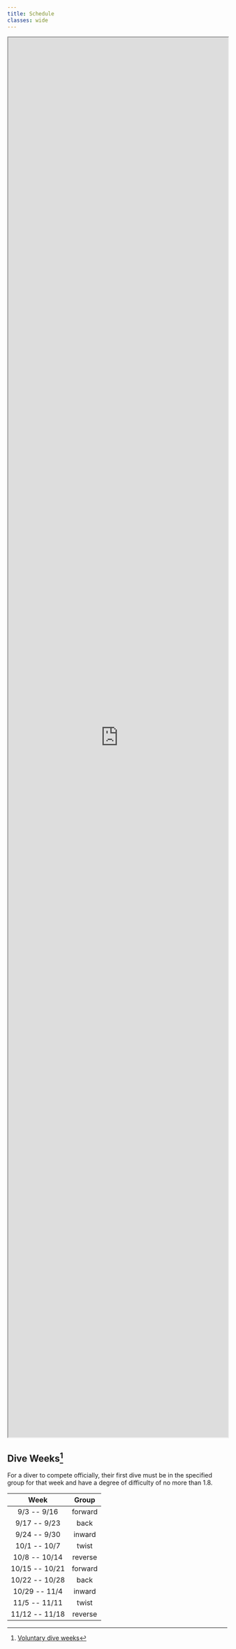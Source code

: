 ```yaml
---
title: Schedule
classes: wide
---
```


<iframe src="https://docs.google.com/document/d/e/2PACX-1vT65v72fYPqqUn3zLMl0AyW6kP57POruGZQxo6wsD5lrfVV-AazHOa8AGl9-Edxr-NxhE2Z0_uixsFu/pub?embedded=true" style="width: 100%; height: 80vh"></iframe>

## Dive Weeks[^VoluntaryDiveWeeks]

For a diver to compete officially, their first dive must be in the specified group for that week and have a degree of difficulty of no more than 1.8.

|      Week      |  Group  |
|:--------------:|:-------:|
| 9/3   -- 9/16  | forward |
| 9/17  -- 9/23  |  back   |
| 9/24  -- 9/30  | inward  |
| 10/1  -- 10/7  |  twist  |
| 10/8  -- 10/14 | reverse |
| 10/15 -- 10/21 | forward |
| 10/22 -- 10/28 |  back   |
| 10/29 -- 11/4  | inward  |
| 11/5  -- 11/11 |  twist  |
| 11/12 -- 11/18 | reverse |

[^VoluntaryDiveWeeks]: [Voluntary dive weeks](https://miaa.net/wp-content/uploads/2023/09/Voluntary-Dive-Weeks-2023-2024.pdf)
